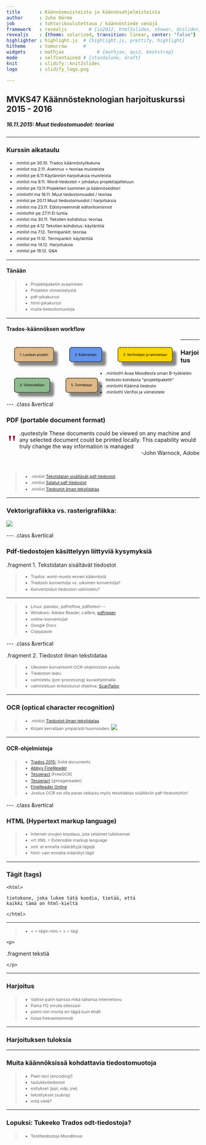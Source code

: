 ```yaml
---
title       : Käännösmuisteista ja käännösohjelmistoista
author      : Juho Härme
job         : tohtorikoulutettava / käännöstiede venäjä
framework   : revealjs        # {io2012, html5slides, shower, dzslides, ...}
revealjs    : {theme: solarized, transition: linear, center: "false"}
highlighter : highlight.js  # {highlight.js, prettify, highlight}
hitheme     : tomorrow      # 
widgets     : mathjax            # {mathjax, quiz, bootstrap}
mode        : selfcontained # {standalone, draft}
knit        : slidify::knit2slides
logo        : slidify_logo.png

---
```


<style>
.reveal h2{
    padding-bottom: 20px;
}

p { text-align: left;
}

li.fragment.visible, li {
    font-size: 78%;
    line-height: 150%;
}

li.smaller{
    font-size: 76%;
    line-height: 180%;
}

li.smaller2{
    font-size: 76%;
}

li.minlist{
font-size:69%; 
color:darkgrey;}

li.minlisthlr{font-size:69%;
color:rgb(247, 131, 131);
}

li.minlisthl{font-size:69%;}


.reveal a:not(.image) {
text-decoration:underline;
}

.coldiv {width:47%;float:left;}
.coldiv2 {float:left;width:30%;}

.rowdiv {width:100%;clear:left;}

.reveal section img { background:none; border:none; box-shadow:none; }

p.smaller {font-size:70%;}


table { 
width: 100%;
}


table tr:nth-child(2n+1) { /* background: #E8F2FF; */ background: #D5E5FD; }

.reveal table th, .reveal table td {

font-size:55%;

}

div.bubble{
float: left;
text-align: left;
border: 2px dotted black;
padding: 2em;
border-radius: 7px;
margin-left: 14px;
color:black;
}


div.bubblenob{
float: left;
width:30%;
}


div.mmbubble{
font-size:60%;
float: left;
text-align: left;
border: 2px dotted black;
padding: 1.5em;
border-radius: 7px;
margin:4%;
box-shadow: 10px 10px 5px #888888;
color:black;
}

div.bgred{background: burlywood;}
div.bgblue{background: cornflowerblue;}
div.bggreen{background: darkseagreen;}
div.bgcyan{background: gold;}

p.quotestyle{
font-size:80%;
font-style:italic;
text-align:both;
}


.firstcharacter { float: left; color: #903; font-size: 300%; line-height: 60px; padding-top: 4px; padding-right: 8px; padding-left: 3px; font-family: Georgia; }

</style>

<script src="http://ajax.googleapis.com/ajax/libs/jquery/1.9.1/jquery.min.js"></script>

## MVKS47 Käännösteknologian harjoituskurssi 2015 - 2016

##### 16.11.2015: Muut tiedostomuodot: teoriaa

--- 

### Kurssin aikataulu


- .minlist pe 30.10. Trados käännöstyökaluna
- .minlist ma 2.11.  Asennus + teoriaa muisteista
- .minlist pe 6.11 Käytännön harjoituksia muisteista
- .minlist ma 9.11. Word-tiedostot + johdatus projektiajatteluun
- .minlist pe 13.11 Projektien luominen ja käännöseditori
- .minlisthl ma 16.11. Muut tiedostomuodot / teoriaa
- .minlist pe 20.11 Muut tiedostomuodot / harjoituksia
- .minlist ma 23.11. Edistyneemmät editoritoiminnot
- .minlisthlr pe 27.11 Ei tuntia
- .minlist ma 30.11. Tekstien kohdistus: teoriaa
- .minlist pe 4.12 Tekstien kohdistus: käytäntöä
- .minlist ma 7.12. Termipankit: teoriaa
- .minlist pe 11.12. Termipankit: käytäntöä
- .minlist ma 14.12. Harjoituksia
- .minlist pe 18.12. Q&A

---

#### Tänään

>- Projektipaketin avaaminen
>- Projektin viimeistelystä
>- pdf-pikakurssi
>- html-pikakurssi
>- muita tiedostomuotoja

---


#### Trados-käännöksen workflow

<div class='mmbubble bgred fragment'>
1. Luodaan projekti
</div>

<div class='mmbubble bgblue fragment'>
2. Käännetään
</div>

<div class='mmbubble bgcyan fragment'>
3. Verifioidaan ja tarkistetaan
</div>

<div class='mmbubble bggreen fragment'>
4. Viimeistellään
</div>

<div class='mmbubble bgred fragment'>
5. Toimitetaan
</div>

---

### Harjoitus


- .minlisthl Avaa Moodlesta oman B-työkielen tiedosto kohdasta "projektipaketit"
- .minlisthl Käännä tiedosto
- .minlisthl Verifioi ja viimeistele

--- .class &vertical

### PDF (portable document format)


.quotestyle <span class='firstcharacter' style='font-size:400%;'>"</span>These documents could be viewed on any machine and any selected document could be printed locally. This capability would truly change the way information is managed<br><span style='float:right'>-John Warnock, Adobe</span>

<br>
<br>

>- .minlist [Tekstidatan sisältävät pdf-tiedostot](textual_pdf.pdf)
>- .minlist [Salatut pdf-tiedostot](nontextual.pdf)
>- .minlist [Tiedostot ilman tekstidataa](novajagaz.pdf)

***

### Vektorigrafiikka vs. rasterigrafiikka:

![](images/vector_bitmap.svg.png)

--- .class &vertical

### Pdf-tiedostojen käsittelyyn liittyviä kysymyksiä

.fragment 1. Tekstidatan sisältävät tiedostot

>- Trados: word-muoto ennen käännöstä
>- Tradosin konvertoija vs. ulkoinen konvertoija?
>- Konvertoidun tiedoston valmistelu?


***

>- Linux: pandoc, pdfreflow, pdftotext---
>- Windows: Adobe Reader, calibre, [pdfripper](http://www.pdfpdf.com/pdfconverter.html)
>- online-konvertoijat
>- Google Docs
>- Copypaste

--- .class &vertical

.fragment 2.  Tiedostot ilman tekstidataa

>- Ulkoinen konvertointi OCR-ohjelmiston avulla
>- Tiedoston laatu
>- valmistelu (pre-processing) kuvaohjelmalla
>- valmisteluun erikoistunut ohjelma: [ScanTailor](http://scantailor.org)

***

### OCR (optical character recognition)


>- .minlist [Tiedostot ilman tekstidataa](novajagaz.pdf)
>- Kirjain kerrallaan ympäristö huomioiden: ![](images/Cyrillic_JA.png)

***

#### OCR-ohjelmistoja

>- [Trados 2015:](http://signsandsymptomsoftranslation.com/2015/07/03/studio-2015-i/) Solid documents 
>- [Abbyy FineReader](http://www.abbyy.com/finereader/)
>- [Tesseract](http://www.paperfile.net/index.html) (FreeOCR)
>- [Tesseract](http://sourceforge.net/projects/gimagereader/) (gimagereader)
>- [FineReader Online](https://finereaderonline.com/)
>- Joskus OCR voi olla paras ratkaisu myös tekstidataa sisältäviin pdf-tiedostoihin!

--- .class &vertical

### HTML (Hypertext markup language)

>- Internet-sivujen koodaus, jota selaimet tulkitsemat
>- vrt XML = Extensible markup language
>- xml: ei ennalta määrättyjä tägejä
>- html: vain ennalta määrätyt tägit

*** 

### Tägit (tags)

    <html>

    tietokone, joka lukee tätä koodia, tietää, että
    kaikki tämä on html-kieltä

    </html>


***

>- \<  + tägin nimi + \> = tägi

    <p>

.fragment tekstiä

    </p>

***

### Harjoitus

>- Valitse parin kanssa mikä tahansa internetsivu
>- Paina f12 sivulla ollessasi
>- poimi niin monta eri tägiä kuin ehdit
>- listaa frekventeimmät

***

### Harjoituksen tuloksia

---

### Muita käännöksissä kohdattavia tiedostomuotoja

>- Plain text (encoding!)
>- taulukkotiedostot
>- esitykset (ppt, odp, jne)
>- tekstitykset (subrip)
>- mitä vielä?


---

### Lopuksi: Tukeeko Trados odt-tiedostoja?

>- Testitiedostoja Moodlessa

<script>
$('ol.incremental li').addClass('fragment')//note to anyone reading this code, you may need to change to ul from ol depending on ordered vs unordered list
$('ul.incremental li').addClass('fragment')//note to anyone reading this code, you may need to change to ul from ol depending on ordered vs unordered list
</script>


